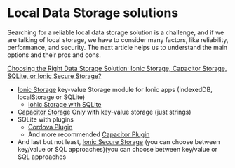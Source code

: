 # Local Data Storage solutions
Searching for a reliable local data storage solution is a challenge, and if we are talking of local storage, we have to consider many factors, like reliability, performance, and security.
The next article helps us to understand the main options and their pros and cons.

[Choosing the Right Data Storage Solution: Ionic Storage, Capacitor Storage, SQLite, or Ionic Secure Storage?](https://ionicframework.com/blog/choosing-a-data-storage-solution-ionic-storage-capacitor-storage-sqlite-or-ionic-secure-storage/)
- [Ionic Storage](https://github.com/ionic-team/ionic-storage) key-value Storage module for Ionic apps (IndexedDB, localStorage or SQLite)
  - [Iohic Storage with SQLite](https://github.com/ionic-team/ionic-storage#sqlite-installation) 
- [Capacitor Storage](https://capacitorjs.com/docs/apis/storage) Only with key-value storage (just strings)
- SQLite with plugins 
  - [Cordova Plugin](https://github.com/storesafe/cordova-sqlite-storage) 
  - And more recommended [Capacitor Plugin](https://github.com/capacitor-community/sqlite)
- And last but not least, [Ionic Secure Storage](https://ionic.io/products/secure-storage) (you can choose between key/value or SQL approaches)(you can choose between key/value or SQL approaches